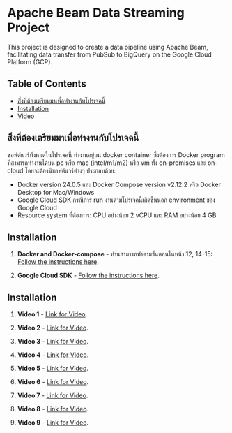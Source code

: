 # Apache Beam Data Streaming Project

This project is designed to create a data pipeline using Apache Beam, facilitating data transfer from PubSub to BigQuery on the Google Cloud Platform (GCP).

## Table of Contents

- [สิ่งที่ต้องเตรียมมาเพื่อทำงานกับโปรเจคนี้](#สิ่งที่ต้องเตรียมมาเพื่อทำงานกับโปรเจคนี้)
- [Installation](#Installation)
- [Video](#Video)


## สิ่งที่ต้องเตรียมมาเพื่อทำงานกับโปรเจคนี้

ซอฟต์แวร์ทั้งหมดในโปรเจคนี้ ทำงานอยู่บน docker container ซึ่งต้องการ Docker program ที่สามารถทำงานได้บน pc หรือ mac (intel/m1/m2) หรือ vm ทั้ง on-premises และ on-cloud โดยจะต้องมีซอฟต์แวร์ต่างๆ ประกอบด้วย:

- Docker version 24.0.5 และ Docker Compose version v2.12.2 หรือ Docker Desktop for Mac/Windows
- Google Cloud SDK กรณีการ run งานตามโปรเจคนี้เกิดขึ้นนอก environment ของ Google Cloud
- Resource system ที่ต้องการ: CPU อย่างน้อย 2 vCPU และ RAM อย่างน้อย 4 GB


## Installation

1. **Docker and Docker-compose** - ท่านสามารถทำตามขั้นตอนในหน้า 12, 14-15: [Follow the instructions here](https://docs.google.com/presentation/d/1USvOvbXAohymqWaNbYMfD3e23Z35aJO-hQUaY7y_JBA/edit#slide=id.g198e6c17f8f_0_201).
   
2. **Google Cloud SDK** - [Follow the instructions here](https://cloud.google.com/sdk/docs/install).


## Installation

1. **Video 1** - [Link for Video](https://video.aekanun.com/D6lfK5J1).
   
2. **Video 2** - [Link for Video](https://video.aekanun.com/JCTmB6tG).

3. **Video 3** - [Link for Video](https://video.aekanun.com/sD7z0Klh).
   
4. **Video 4** - [Link for Video](https://video.aekanun.com/P2BxRLz7).

5. **Video 5** - [Link for Video](https://video.aekanun.com/h7rvSJYv).
   
6. **Video 6** - [Link for Video](https://video.aekanun.com/6cRtmq3W).

7. **Video 7** - [Link for Video](https://video.aekanun.com/3khyWtVc).
   
8. **Video 8** - [Link for Video](https://video.aekanun.com/rN6S9bnr).

9. **Video 9** - [Link for Video](https://video.aekanun.com/b3DQzNnl).
